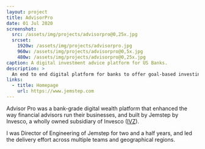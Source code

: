 ```yaml
---
layout: project
title: AdvisorPro
date: 01 Jul 2020
screenshot:
  src: /assets/img/projects/advisorpro@0,25x.jpg
  srcset:
    1920w: /assets/img/projects/advisorpro.jpg
    960w: /assets/img/projects/advisorpro@0,5x.jpg
    480w: /assets/img/projects/advisorpro@0,25x.jpg
caption: A digital investment advice platform for US Banks.
description: >
  An end to end digital platform for banks to offer goal-based investing to clients, spanning the full advisory life cycle.
links:
  - title: Homepage
    url: https://www.jemstep.com
---
```


Advisor Pro was a bank-grade digital wealth platform that enhanced the way financial advisors run their businesses, and built by Jemstep by Invesco, a wholly owned subsidiary of Invesco ([IVZ][IVZ]).

I was Director of Engineering of Jemstep for two and a half years, and led the delivery effort across multiple teams and geographical regions.

[IVZ]: https://finance.yahoo.com/quote/IVZ/
